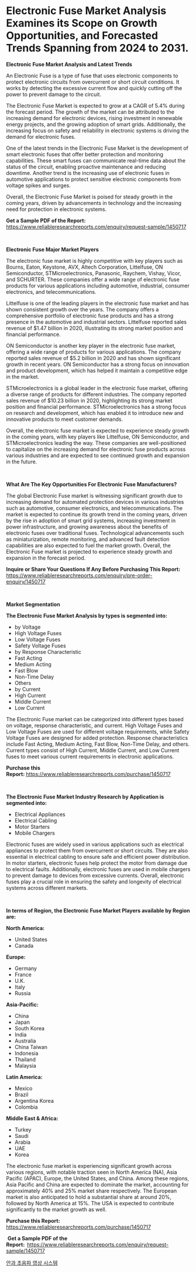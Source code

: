 <p><h1>Electronic Fuse Market Analysis Examines its Scope on Growth Opportunities, and Forecasted Trends Spanning from 2024 to 2031.</h1></p><p><strong>Electronic Fuse Market Analysis and Latest Trends</strong></p>
<p><p>An Electronic Fuse is a type of fuse that uses electronic components to protect electronic circuits from overcurrent or short circuit conditions. It works by detecting the excessive current flow and quickly cutting off the power to prevent damage to the circuit.</p><p>The Electronic Fuse Market is expected to grow at a CAGR of 5.4% during the forecast period. The growth of the market can be attributed to the increasing demand for electronic devices, rising investment in renewable energy projects, and the growing adoption of smart grids. Additionally, the increasing focus on safety and reliability in electronic systems is driving the demand for electronic fuses.</p><p>One of the latest trends in the Electronic Fuse Market is the development of smart electronic fuses that offer better protection and monitoring capabilities. These smart fuses can communicate real-time data about the status of the circuit, enabling proactive maintenance and reducing downtime. Another trend is the increasing use of electronic fuses in automotive applications to protect sensitive electronic components from voltage spikes and surges.</p><p>Overall, the Electronic Fuse Market is poised for steady growth in the coming years, driven by advancements in technology and the increasing need for protection in electronic systems.</p></p>
<p><strong>Get a Sample PDF of the Report:&nbsp;</strong> <a href="https://www.reliableresearchreports.com/enquiry/request-sample/1450717">https://www.reliableresearchreports.com/enquiry/request-sample/1450717</a></p>
<p>&nbsp;</p>
<p><strong>Electronic Fuse Major Market Players</strong></p>
<p><p>The electronic fuse market is highly competitive with key players such as Bourns, Eaton, Keystone, AVX, Altech Corporation, Littelfuse, ON Semiconductor, STMicroelectronics, Panasonic, Raychem, Vishay, Vicor, and SCHURTER. These companies offer a wide range of electronic fuse products for various applications including automotive, industrial, consumer electronics, and telecommunications.</p><p>Littelfuse is one of the leading players in the electronic fuse market and has shown consistent growth over the years. The company offers a comprehensive portfolio of electronic fuse products and has a strong presence in the automotive and industrial sectors. Littelfuse reported sales revenue of $1.47 billion in 2020, illustrating its strong market position and financial performance.</p><p>ON Semiconductor is another key player in the electronic fuse market, offering a wide range of products for various applications. The company reported sales revenue of $5.2 billion in 2020 and has shown significant growth in recent years. ON Semiconductor has a strong focus on innovation and product development, which has helped it maintain a competitive edge in the market.</p><p>STMicroelectronics is a global leader in the electronic fuse market, offering a diverse range of products for different industries. The company reported sales revenue of $10.23 billion in 2020, highlighting its strong market position and financial performance. STMicroelectronics has a strong focus on research and development, which has enabled it to introduce new and innovative products to meet customer demands.</p><p>Overall, the electronic fuse market is expected to experience steady growth in the coming years, with key players like Littelfuse, ON Semiconductor, and STMicroelectronics leading the way. These companies are well-positioned to capitalize on the increasing demand for electronic fuse products across various industries and are expected to see continued growth and expansion in the future.</p></p>
<p>&nbsp;</p>
<p><strong>What Are The Key Opportunities For Electronic Fuse Manufacturers?</strong></p>
<p><p>The global Electronic Fuse market is witnessing significant growth due to increasing demand for automated protection devices in various industries such as automotive, consumer electronics, and telecommunications. The market is expected to continue its growth trend in the coming years, driven by the rise in adoption of smart grid systems, increasing investment in power infrastructure, and growing awareness about the benefits of electronic fuses over traditional fuses. Technological advancements such as miniaturization, remote monitoring, and advanced fault detection capabilities are also expected to fuel the market growth. Overall, the Electronic Fuse market is projected to experience steady growth and expansion in the forecast period.</p></p>
<p><strong>Inquire or Share Your Questions If Any Before Purchasing This Report:</strong> <a href="https://www.reliableresearchreports.com/enquiry/pre-order-enquiry/1450717">https://www.reliableresearchreports.com/enquiry/pre-order-enquiry/1450717</a></p>
<p>&nbsp;</p>
<p><strong>Market Segmentation</strong></p>
<p><strong>The Electronic Fuse Market Analysis by types is segmented into:</strong></p>
<p><ul><li>by Voltage</li><li>High Voltage Fuses</li><li>Low Voltage Fuses</li><li>Safety Voltage Fuses</li><li>by Response Characteristic</li><li>Fast Acting</li><li>Medium Acting</li><li>Fast Blow</li><li>Non-Time Delay</li><li>Others</li><li>by Current</li><li>High Current</li><li>Middle Current</li><li>Low Current</li></ul></p>
<p><p>The Electronic Fuse market can be categorized into different types based on voltage, response characteristic, and current. High Voltage Fuses and Low Voltage Fuses are used for different voltage requirements, while Safety Voltage Fuses are designed for added protection. Response characteristics include Fast Acting, Medium Acting, Fast Blow, Non-Time Delay, and others. Current types consist of High Current, Middle Current, and Low Current fuses to meet various current requirements in electronic applications.</p></p>
<p><strong>Purchase this Report:&nbsp;</strong><a href="https://www.reliableresearchreports.com/purchase/1450717">https://www.reliableresearchreports.com/purchase/1450717</a></p>
<p>&nbsp;</p>
<p><strong>The Electronic Fuse Market Industry Research by Application is segmented into:</strong></p>
<p><ul><li>Electrical Appliances</li><li>Electrical Cabling</li><li>Motor Starters</li><li>Mobile Chargers</li></ul></p>
<p><p>Electronic fuses are widely used in various applications such as electrical appliances to protect them from overcurrent or short circuits. They are also essential in electrical cabling to ensure safe and efficient power distribution. In motor starters, electronic fuses help protect the motor from damage due to electrical faults. Additionally, electronic fuses are used in mobile chargers to prevent damage to devices from excessive currents. Overall, electronic fuses play a crucial role in ensuring the safety and longevity of electrical systems across different markets.</p></p>
<p>&nbsp;</p>
<p><strong>In terms of Region, the Electronic Fuse Market Players available by Region are:</strong></p>
<p>
    <p> <strong> North America: </strong>
        <ul>
            <li>United States</li>
            <li>Canada</li>
        </ul>
        </p> 
    <p> <strong> Europe: </strong>
        <ul>
            <li>Germany</li>
            <li>France</li>
            <li>U.K.</li>
            <li>Italy</li>
            <li>Russia</li>
        </ul>
        </p> 
    <p> <strong> Asia-Pacific: </strong>
        <ul>
            <li>China</li>
            <li>Japan</li>
            <li>South Korea</li>
            <li>India</li>
            <li>Australia</li>
            <li>China Taiwan</li>
            <li>Indonesia</li>
            <li>Thailand</li>
            <li>Malaysia</li>
        </ul>
        </p> 
    <p> <strong> Latin America: </strong>
        <ul>
            <li>Mexico</li>
            <li>Brazil</li>
            <li>Argentina Korea</li>
            <li>Colombia</li>
        </ul>
        </p> 
    <p> <strong> Middle East & Africa: </strong>
        <ul>
            <li>Turkey</li>
            <li>Saudi</li>
            <li>Arabia</li>
            <li>UAE</li>
            <li>Korea</li>
        </ul>
    </p>
    </p>
<p><p>The electronic fuse market is experiencing significant growth across various regions, with notable traction seen in North America (NA), Asia Pacific (APAC), Europe, the United States, and China. Among these regions, Asia Pacific and China are expected to dominate the market, accounting for approximately 40% and 25% market share respectively. The European market is also anticipated to hold a substantial share at around 20%, followed by North America at 15%. The USA is expected to contribute significantly to the market growth as well.</p></p>
<p><strong>Purchase this Report: </strong><a href="https://www.reliableresearchreports.com/purchase/1450717">https://www.reliableresearchreports.com/purchase/1450717</a></p>
<p>&nbsp;<strong>Get a Sample PDF of the Report:&nbsp;&nbsp;</strong><a href="https://www.reliableresearchreports.com/enquiry/request-sample/1450717">https://www.reliableresearchreports.com/enquiry/request-sample/1450717</a></p>
<p><strong></strong></p>
<p><p><a href="https://medium.com/@aidenreinger/%EC%95%88%EA%B3%BC-%EC%B4%88%EC%9D%8C%ED%8C%8C-%EC%98%81%EC%83%81-%EC%8B%9C%EC%8A%A4%ED%85%9C-%EC%8B%9C%EC%9E%A5%EC%9D%80-%EC%8B%9C%EC%9E%A5-%EC%A0%90%EC%9C%A0%EC%9C%A8-%EC%8B%9C%EC%9E%A5-%EB%8F%99%ED%96%A5-%EB%B0%8F-%EC%8B%9C%EC%9E%A5-%EC%84%B1%EC%9E%A5%EC%97%90-%EB%8C%80%ED%95%9C-%EC%A0%95%EB%B3%B4%EB%A5%BC-%EC%A0%9C%EA%B3%B5%ED%95%A9%EB%8B%88%EB%8B%A4-b1eb4c234113?postPublishedType=initial">안과 초음파 영상 시스템</a></p></p>
